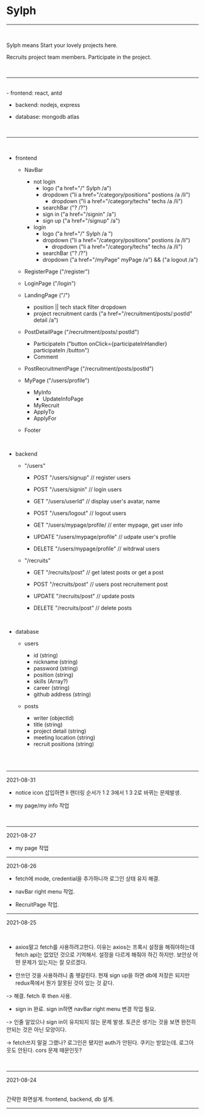 # Sylph


***

<br/>


Sylph means Start your lovely projects here.




Recruits project team members. Participate in the project.


<br/>

***


<br/>
- frontend: react, antd


- backend: nodejs, express


- database: mongodb atlas


<br/>

***


<br/>

- frontend

    - NavBar
        - not login
            - logo ("a href="/" Sylph /a")
            - dropdown ("li a href="/category/positions" postions /a /li")
                - dropdown ("li a href="/category/techs" techs /a /li")
            - searchBar ("? /?")
            - sign in ("a href="/signin" /a")
            - sign up ("a href="/signup" /a")
        - login
            - logo ("a href="/" Sylph /a ")
            - dropdown ("li a href="/category/positions" postions /a /li")
                - dropdown ("li a href="/category/techs" techs /a /li")
            - searchBar ("? /?")
            - dropdown ("a href="/myPage" myPage /a") && ("a logout /a")

    - RegisterPage ("/register")


    - LoginPage ("/login")


    - LandingPage ("/")
        - position || tech stack filter dropdown
        - project recruitment cards ("a href="/recruitment/posts/:postId" detail /a")


    - PostDetailPage ("/recruitment/posts/:postId")
        - ParticipateIn ("button onClick={participateInHandler} participateIn /button")
        - Comment


    - PostRecruitmentPage ("/recruitment/posts/postId")


    - MyPage ("/users/profile")
        - MyInfo
            - UpdateInfoPage
        - MyRecruit
        - ApplyTo
        - ApplyFor


    - Footer


<br/>

- backend


    - "/users"


        - POST "/users/signup" // register users


        - POST "/users/signin" // login users


        - GET "/users/userId" // display user's avatar, name


        - POST "/users/logout" // logout users

        
        - GET "/users/mypage/profile/ // enter mypage, get user info


        - UPDATE "/users/mypage/profile" // udpate user's profile


        - DELETE "/users/mypage/profile" // witdrwal users


    - "/recruits"


        - GET "/recruits/post" // get latest posts or get a post


        - POST "/recruits/post" // users post recruitement post


        - UPDATE "/recruits/post" // update posts


        - DELETE "/recruits/post" // delete posts


<br/>

- database


    - users
        - id (string)
        - nickname (string)
        - password (string)
        - position (string)
        - skills (Array?)
        - career (string)
        - github address (string)


    - posts
        - writer (objectId)
        - title (string)
        - project detail (string)
        - meeting location (string)
        - recruit positions (string)


<br />


<br />


***

2021-08-31


- notice icon 삽입하면 li 렌더링 순서가 1 2 3에서 1 3 2로 바뀌는 문제발생.


- my page/my info 작업


<br />

***


2021-08-27


- my page 작업


***


2021-08-26


- fetch에 mode, credential을 추가하니까 로그인 상태 유지 해결.


- navBar right menu 작업.


- RecruitPage 작업.


***


2021-08-25


<br />

- axios말고 fetch를 사용하려고한다. 이유는 axios는 프록시 설정을 해줘야하는데 fetch api는 없었던 것으로 기억해서. 설정을 다르게 해줘야 하긴 하지만. 보안상 어떤 문제가 있는지는 잘 모르겠다.


- 안쓰던 것을 사용하려니 좀 헷갈린다. 현재 sign up을 하면 db에 저장은 되지만 redux쪽에서 뭔가 잘못된 것이 있는 것 같다.


-> 해결. fetch 후 then 사용.


- sign in 완료. sign in하면 navBar right menu 변경 작업 필요.


-> 인줄 알았으나 sign in이 유지되지 않는 문제 발생. 토큰은 생기는 것을 보면 완전히 안되는 것은 아닌 모양이다.


-> fetch쓰지 말걸 그랬나? 로그인은 됐지만 auth가 안된다. 쿠키는 받았는데. 로그아웃도 안된다. cors 문제 때문인듯?



<br />

***

2021-08-24


<br/>
간략한 화면설계. frontend, backend, db 설계.


<br/>

***